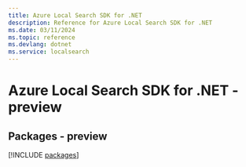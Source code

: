 ```yaml
---
title: Azure Local Search SDK for .NET
description: Reference for Azure Local Search SDK for .NET
ms.date: 03/11/2024
ms.topic: reference
ms.devlang: dotnet
ms.service: localsearch
---
```

# Azure Local Search SDK for .NET - preview
## Packages - preview
[!INCLUDE [packages](local-search-index.md)]